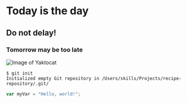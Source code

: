 # Today is the day 
## Do not delay!
### Tomorrow may be too late

![Image of Yaktocat](https://octodex.github.com/images/yaktocat.png)


```
$ git init
Initialized empty Git repository in /Users/skills/Projects/recipe-repository/.git/
```
```javascript
var myVar = "Hello, world!";
```
